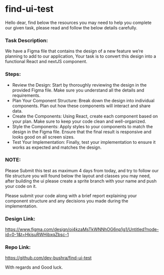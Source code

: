 # find-ui-test

Hello dear,
find below the resources you may need to help you complete our given task, please read and follow the below details carefully.


### Task Description:
We have a Figma file that contains the design of a new feature we’re planning to add to our application, Your task is to convert this design into a functional React and nextJS component.


### Steps:
* Review the Design: Start by thoroughly reviewing the design in the provided Figma file. Make sure you understand all the details and requirements.
* Plan Your Component Structure: Break down the design into individual components. Plan out how these components will interact and share data.
* Create the Components: Using React, create each component based on your plan. Make sure to keep your code clean and well-organized.
* Style the Components: Apply styles to your components to match the design in the Figma file. Ensure that the final result is responsive and looks good on all screen sizes.
* Test Your Implementation: Finally, test your implementation to ensure it works as expected and matches the design.


### NOTE: 
Please Submit this test as maximum 4 days from today, and try to follow our file structure you will found below the layout and classes you may need, after building the ui please create a sprite branch with your name and push your code on it.

Please submit your code along with a brief report explaining your component structure and any decisions you made during the implementation.


### Design Link:
https://www.figma.com/design/oi4kzaMsTkWNNhOG6np1g1/Untitled?node-id=0-1&t=HkisuRWHibxqZbsc-1

### Repo Link:
https://github.com/dev-bushra/find-ui-test



With regards and Good luck.

